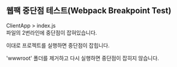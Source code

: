 ## 웹팩 중단점 테스트(Webpack Breakpoint Test)

ClientApp > index.js <br/>
파일의 2번라인에 중단점이 잡혀있습니다.

이대로 프로젝트를 실행하면 중단점이 잡힙니다.


'wwwroot' 폴더를 제거하고 다시 실행하면 중단점이 잡히지 않습니다.